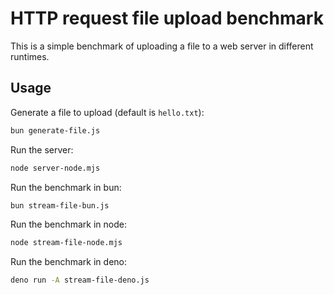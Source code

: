 # HTTP request file upload benchmark

This is a simple benchmark of uploading a file to a web server in different runtimes.

## Usage

Generate a file to upload (default is `hello.txt`):

```bash
bun generate-file.js
```

Run the server:

```bash
node server-node.mjs
```

Run the benchmark in bun:

```bash
bun stream-file-bun.js
```

Run the benchmark in node:

```bash
node stream-file-node.mjs
```

Run the benchmark in deno:

```bash
deno run -A stream-file-deno.js
```
